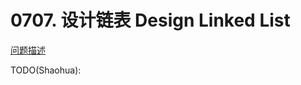 # 0707. 设计链表 Design Linked List

[问题描述](https://leetcode.com/problems/design-linked-list)

TODO(Shaohua):
